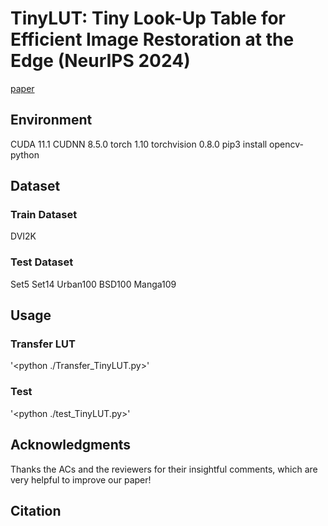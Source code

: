# TinyLUT: Tiny Look-Up Table for Efficient Image Restoration at the Edge (NeurIPS 2024)

[paper](https://openreview.net/pdf?id=tN0xnYPLt6)

## Environment
CUDA 11.1
CUDNN 8.5.0
torch 1.10
torchvision 0.8.0
pip3 install opencv-python

## Dataset
### Train Dataset
DVI2K

### Test Dataset
Set5
Set14
Urban100
BSD100
Manga109

## Usage
### Transfer LUT
'<python ./Transfer_TinyLUT.py>'
### Test
'<python ./test_TinyLUT.py>'

## Acknowledgments
Thanks the ACs and the reviewers for their insightful comments, which are very helpful to improve our paper!

## Citation

